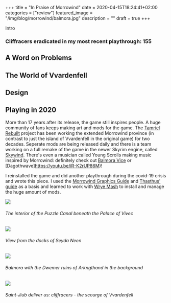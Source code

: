+++
title =  "In Praise of Morrowind"
date = 2020-04-15T18:24:41+02:00
categories = ["review"]
featured_image = "/img/blog/morrowind/balmora.jpg"
description = ""
draft = true
+++

Intro

### Cliffracers eradicated in my most recent playthrough: 155

<!--more-->

## A Word on Problems

## The World of Vvardenfell

## Design

## Playing in 2020
More than 17 years after its release, the game still inspires people. A huge community of fans keeps making art and mods for the game. The [Tamriel Rebuilt](https://www.tamriel-rebuilt.org/) project has been working the extended Morrowind province (in contrast to just the island of Vvardenfell in the original game) for two decades. Seperate mods are being released daily and there is a team working on a full remake of the game in the newer Skyrim engine, called [Skywind](https://tesrskywind.com/). There's even a musician called Young Scrolls making music inspired by Morrowind: definitely check out [Balmora Vice](https://youtu.be/pRErZ4PTY70) or [Dagothwave]https://youtu.be/iR-K2rUP86M)!

I reinstalled the game and did another playthrough during the covid-19 crisis and wrote this piece. I used the [Morrowind Graphics Guide](https://wiki.nexusmods.com/index.php/Morrowind_graphics_guide) and [Thasthus' guide](https://github.com/Tyler799/Morrowind-2019/blob/master/Morrowind_2019.md) as a basis and learned to work with [Wrye Mash](https://danaeplays.thenet.sk/wrye-mash/) to install and manage the huge amount of mods.

![](/img/blog/morrowind/puzzle_canal.jpg)
<h6>The interior of the Puzzle Canal beneath the Palace of Vivec</h6>

![](/img/blog/morrowind/seyda_neen.jpg)
<h6>View from the docks of Seyda Neen</h6>

![](/img/blog/morrowind/balmora.jpg)
<h6>Balmora with the Dwemer ruins of Arkngthand in the background</h6>

![](/img/blog/morrowind/cliff_racers.jpg)
<h6>Saint-Jiub deliver us: cliffracers - the scourge of Vvardenfell</h6>